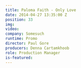 ```yaml
---
title: Paloma Faith - Only Love
date: 2014-04-27 13:35:00 Z
position: 33
img: 
video: 
company: Somesuch
runtime: Promo
director: Paul Gore
producers: Denna Cartamkhoob
role: Production Manager
is-featured: 
---
```



